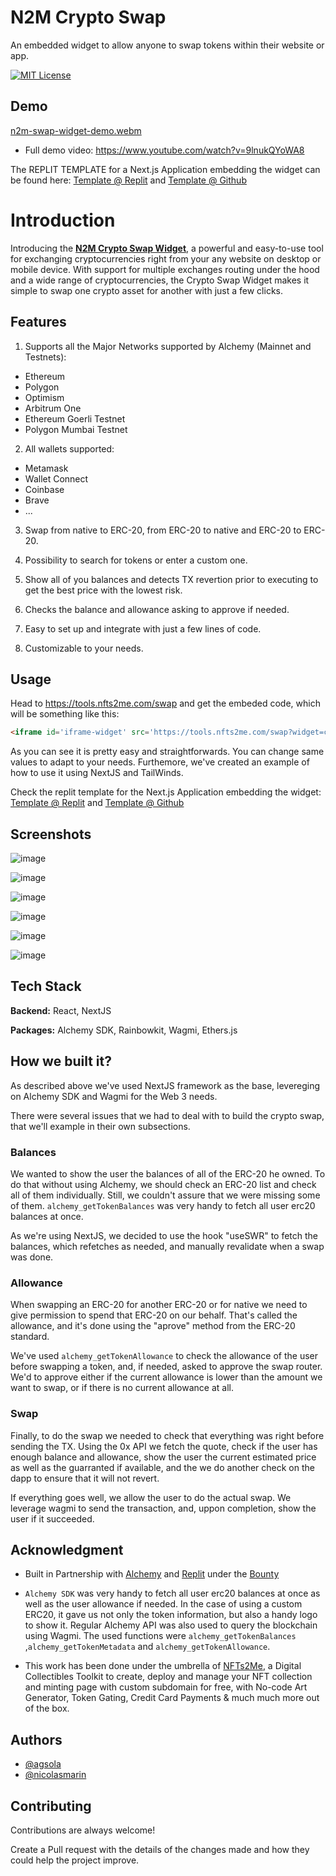 

# N2M Crypto Swap
An embedded widget to allow anyone to swap tokens within their website or app.

[![MIT License](https://img.shields.io/badge/License-MIT-green.svg)](https://choosealicense.com/licenses/mit/)

## Demo

[n2m-swap-widget-demo.webm](https://user-images.githubusercontent.com/109629895/226582688-2f8c79b7-1e6a-487a-8353-ac5bada3fa33.webm)


* Full demo video:
https://www.youtube.com/watch?v=9lnukQYoWA8

The REPLIT TEMPLATE for a Next.js Application embedding the widget can be found here:
[Template @ Replit](https://replit.com/@agsola/n2m-crypto-swap-template) and [Template @ Github](https://github.com/nfts2me/n2m-crypto-swap-template/)

# Introduction

Introducing the **[N2M Crypto Swap Widget](https://tools.nfts2me.com/swap)**, a powerful and easy-to-use tool for exchanging cryptocurrencies right from your any website on desktop or mobile device. With support for multiple exchanges routing under the hood and a wide range of cryptocurrencies, the Crypto Swap Widget makes it simple to swap one crypto asset for another with just a few clicks.

## Features

1. Supports all the Major Networks supported by Alchemy (Mainnet and Testnets):
- Ethereum
- Polygon
- Optimism
- Arbitrum One
- Ethereum Goerli Testnet
- Polygon Mumbai Testnet

2. All wallets supported:
- Metamask
- Wallet Connect
- Coinbase
- Brave
- ...

3. Swap from native to ERC-20, from ERC-20 to native and ERC-20 to ERC-20.

4. Possibility to search for tokens or enter a custom one.

5. Show all of you balances and detects TX revertion prior to executing to get the best price with the lowest risk.

6. Checks the balance and allowance asking to approve if needed.

7. Easy to set up and integrate with just a few lines of code.

8. Customizable to your needs.

## Usage

Head to https://tools.nfts2me.com/swap and get the embeded code, which will be something like this:

```html
<iframe id='iframe-widget' src='https://tools.nfts2me.com/swap?widget=classic' style="height: 480px; width: 100%; border: none"></iframe>
```

As you can see it is pretty easy and straightforwards. You can change same values to adapt to your needs.
Furthemore, we've created an example of how to use it using NextJS and TailWinds.

Check the replit template for the Next.js Application embedding the widget:
[Template @ Replit](https://replit.com/@agsola/n2m-crypto-swap-template) and [Template @ Github](https://github.com/nfts2me/n2m-crypto-swap-template/)

## Screenshots

![image](https://user-images.githubusercontent.com/109629895/226583274-c82be4bb-66c9-40a4-ab4d-5cc521e5eb9c.png)

![image](https://user-images.githubusercontent.com/109629895/226583655-d166690c-b9b9-4728-a1e5-b20356685cda.png)

![image](https://user-images.githubusercontent.com/109629895/226583871-3ea09226-7e61-40f7-bf1c-173c4f111c1d.png)

![image](https://user-images.githubusercontent.com/109629895/226582948-2fcf1e30-f8d6-4890-aa53-f3f7525240ac.png)

![image](https://user-images.githubusercontent.com/109629895/226583384-75b72d7e-4601-414c-b511-d06fde005948.png)

![image](https://user-images.githubusercontent.com/109629895/226583517-04966bce-69d6-40ac-9e9a-e7d27173cd14.png)




## Tech Stack

**Backend:** React, NextJS

**Packages:** Alchemy SDK, Rainbowkit, Wagmi, Ethers.js

## How we built it?

As described above we've used NextJS framework as the base, levereging on Alchemy SDK and Wagmi for the Web 3 needs. 

There were several issues that we had to deal with to build the crypto swap, that we'll example in their own subsections.

### Balances
We wanted to show the user the balances of all of the ERC-20 he owned. To do that without using Alchemy, we should check an ERC-20 list and check all of them individually. Still, we couldn't assure that we were missing some of them. `alchemy_getTokenBalances` was very handy to fetch all user erc20 balances at once.

As we're using NextJS, we decided to use the hook "useSWR" to fetch the balances, which refetches as needed, and manually revalidate when a swap was done. 

### Allowance
When swapping an ERC-20 for another ERC-20 or for native we need to give permission to spend that ERC-20 on our behalf. That's called the allowance, and it's done using the "aprove" method from the ERC-20 standard. 

We've used `alchemy_getTokenAllowance` to check the allowance of the user before swapping a token, and, if needed, asked to approve the swap router. We'd to approve either if the current allowance is lower than the amount we want to swap, or if there is no current allowance at all.

### Swap
Finally, to do the swap we needed to check that everything was right before sending the TX. Using the 0x API we fetch the quote, check if the user has enough balance and allowance, show the user the current estimated price as well as the guarranted if available, and the we do another check on the dapp to ensure that it will not revert. 

If everything goes well, we allow the user to do the actual swap. We leverage wagmi to send the transaction, and, uppon completion, show the user if it succeeded. 


## Acknowledgment

- Built in Partnership with [Alchemy](https://www.alchemy.com/) and [Replit](https://replit.com/) under the [Bounty](https://replit.com/bounties/@Arjun-Alchemy/swap-crypto-widget)

- `Alchemy SDK` was very handy to fetch all user erc20 balances at once as well as the user allowance if needed. In the case of using a custom ERC20, it gave us not only the token information, but also a handy logo to show it. Regular Alchemy API was also used to query the blockchain using Wagmi. The used functions were `alchemy_getTokenBalances` ,`alchemy_getTokenMetadata` and `alchemy_getTokenAllowance`.

- This work has been done under the umbrella of [NFTs2Me](https://nfts2me.com/), a Digital Collectibles Toolkit to create, deploy and manage your NFT collection and minting page with custom subdomain for free, with No-code Art Generator, Token Gating, Credit Card Payments & much much more out of the box. 

## Authors

- [@agsola](https://www.github.com/agsola)
- [@nicolasmarin](https://github.com/nicolasmarin)

## Contributing

Contributions are always welcome!

Create a Pull request with the details of the changes made and how they could help the project improve.
